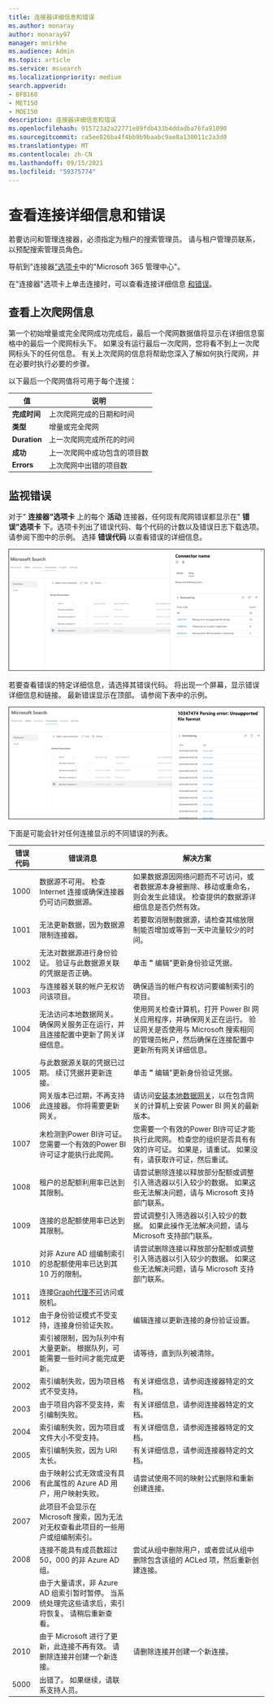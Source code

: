 ```yaml
---
title: 连接器详细信息和错误
ms.author: monaray
author: monaray97
manager: mnirkhe
ms.audience: Admin
ms.topic: article
ms.service: mssearch
ms.localizationpriority: medium
search.appverid:
- BFB160
- MET150
- MOE150
description: 连接器详细信息和错误
ms.openlocfilehash: 915723a2a22771e89fdb433b4ddadba76fa91090
ms.sourcegitcommit: ca5ee826ba4f4bb9b9baabc9ae8a130011c2a3d0
ms.translationtype: MT
ms.contentlocale: zh-CN
ms.lasthandoff: 09/15/2021
ms.locfileid: "59375774"
---
```

<!-- markdownlint-disable no-inline-html -->

# <a name="view-connection-details-and-errors"></a>查看连接详细信息和错误

若要访问和管理连接器，必须指定为租户的搜索管理员。 请与租户管理员联系，以预配搜索管理员角色。

导航到"连接器["选项卡](https://admin.microsoft.com/Adminportal/Home#/MicrosoftSearch/Connectors)中的"Microsoft 365 管理中心"。 [](https://admin.microsoft.com)

在"连接器"选项卡上单击连接时，可以查看连接详细信息 [和错误](https://admin.microsoft.com/Adminportal/Home#/MicrosoftSearch/Connectors)。  

## <a name="view-your-last-crawl-info"></a>查看上次爬网信息

第一个初始增量或完全爬网成功完成后，最后一个爬网数据值将显示在详细信息窗格中的最后一个爬网标头下。 如果没有运行最后一次爬网，您将看不到上一次爬网标头下的任何信息。 有关上次爬网的信息将帮助您深入了解如何执行爬网，并在必要时执行必要的步骤。

以下最后一个爬网值将可用于每个连接：

值 | 说明
--- | ---
**完成时间** | 上次爬网完成的日期和时间
**类型** | 增量或完全爬网
**Duration** | 上一次爬网完成所花的时间
**成功** | 上一次爬网中成功包含的项目数
**Errors** | 上次爬网中出错的项目数

## <a name="monitor-errors"></a>监视错误

对于" **连接器"选项卡** 上的每个 **活动** 连接器，任何现有爬网错误都显示在" **错误"选项卡** 下。选项卡列出了错误代码、每个代码的计数以及错误日志下载选项。 请参阅下图中的示例。 选择 **错误代码** 以查看错误的详细信息。

![连接器列表（已选择连接器）和详细信息窗格显示此连接器的 3 个错误。](media/errormonitoring1.png)

若要查看错误的特定详细信息，请选择其错误代码。 将出现一个屏幕，显示错误详细信息和链接。 最新错误显示在顶部。 请参阅下表中的示例。

![连接器列表，其中选择了连接器，详细信息窗格显示连接器的错误列表。](media/errormonitoring2.png)

下面是可能会针对任何连接显示的不同错误的列表。

错误代码 | 错误消息 | 解决方案
--- | --- | ---
1000 | 数据源不可用。 检查 Internet 连接或确保连接器仍可访问数据源。 | 如果数据源因网络问题而不可访问，或者数据源本身被删除、移动或重命名，则会发生此错误。 检查提供的数据源详细信息是否仍然有效。
1001 | 无法更新数据，因为数据源限制连接器。 | 若要取消限制数据源，请检查其缩放限制能否增加或等到一天中流量较少的时间。
1002 | 无法对数据源进行身份验证。 验证与此数据源关联的凭据是否正确。 | 单击 **"** 编辑"更新身份验证凭据。
1003 | 与连接器关联的帐户无权访问该项目。 |  确保适当的帐户有权访问要编制索引的项目。
1004 | 无法访问本地数据网关。 确保网关服务正在运行，并且连接配置中更新了网关详细信息。 | 使用网关检查计算机，打开 Power BI 网关应用程序，并确保网关正在运行。 验证网关是否使用与 Microsoft 搜索相同的管理员帐户，然后确保在连接配置中更新所有网关详细信息。
1005 | 与此数据源关联的凭据已过期。 续订凭据并更新连接。 | 单击 **"** 编辑"更新身份验证凭据。
1006 | 网关版本已过期，不再支持此连接器。 你将需要更新网关。 | 请访问[安装本地数据网关](/data-integration/gateway/service-gateway-install)，以在包含网关的计算机上安装 Power BI 网关的最新版本。
1007 | 未检测到Power BI许可证。 您需要一个有效的Power BI许可证才能执行此爬网。 | 您需要一个有效的Power BI许可证才能执行此爬网。 检查您的组织是否具有有效的许可证。 如果是，请重试。 如果没有，请获取许可证，然后重试。
1008 | 租户的总配额利用率已达到其限制。 | 请尝试删除连接以释放部分配额或调整引入筛选器以引入较少的数据。 如果这些无法解决问题，请与 Microsoft 支持部门联系。
1009 | 连接的总配额使用率已达到其限制。 | 尝试调整引入筛选器以引入较少的数据。 如果此操作无法解决问题，请与 Microsoft 支持部门联系。
1010 | 对非 Azure AD 组编制索引的总配额使用率已达到其 10 万的限制。 | 请尝试删除连接以释放部分配额或调整引入筛选器以引入较少的数据。 如果这些无法解决问题，请与 Microsoft 支持部门联系。
1011 | 连接[Graph代理不可](graph-connector-agent.md)访问或脱机。 | 
1012 | 由于身份验证模式不受支持，连接身份验证失败。 | 编辑连接以更新连接的身份验证设置。
2001 | 索引被限制，因为队列中有大量更新。 根据队列，可能需要一些时间才能完成更新。 | 请等待，直到队列被清除。
2002 | 索引编制失败，因为项目格式不受支持。 | 有关详细信息，请参阅连接器特定的文档。
2003 | 由于项目内容不受支持，索引编制失败。 | 有关详细信息，请参阅连接器特定的文档。
2004 | 索引编制失败，因为项目或文件大小不受支持。 | 有关详细信息，请参阅连接器特定的文档。
2005 | 索引编制失败，因为 URI 太长。 | 有关详细信息，请参阅连接器特定的文档。
2006 | 由于映射公式无效或没有具有此属性的 Azure AD 用户，用户映射失败。 | 请尝试使用不同的映射公式删除和重新创建连接。 
2007 | 此项目不会显示在Microsoft 搜索，因为无法对无权查看此项目的一些用户或组编制索引。 | 
2008 | 连接不能具有成员数超过 50，000 的非 Azure AD 组。 | 尝试从组中删除用户，或者尝试从组中删除包含该组的 ACLed 项，然后重新创建连接。
2009 | 由于大量请求，非 Azure AD 组索引暂时暂停。 当系统处理完这些请求后，索引将恢复。 请稍后重新查看。 | 
2010 | 由于 Microsoft 进行了更新，此连接不再有效。 请删除连接并创建一个新连接。 | 请删除连接并创建一个新连接。
5000 | 出错了。 如果继续，请联系支持人员。 |